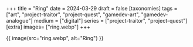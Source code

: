 +++
title = "Ring"
date = 2024-03-29
draft =  false
[taxonomies]
tags = ["art", "project-traitor", "project-quest", "gamedev-art", "gamedev-analogue"]
medium = ["digital"]
series = ["project-traitor", "project-quest"]
[extra]
images= ["ring.webp"]
+++

{{ image(src="ring.webp", alt="Ring") }}

